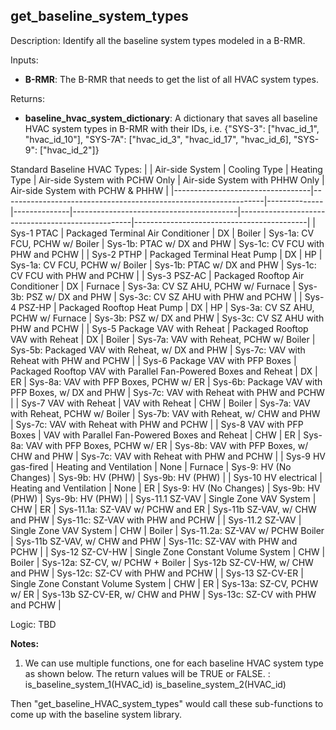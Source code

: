 
## get_baseline_system_types

Description: Identify all the baseline system types modeled in a B-RMR.

Inputs:  
- **B-RMR**: The B-RMR that needs to get the list of all HVAC system types.

Returns: 
- **baseline_hvac_system_dictionary**: A dictionary that saves all baseline HVAC system types in B-RMR with their IDs, i.e. {"SYS-3": ["hvac_id_1", "hvac_id_10"], "SYS-7A": ["hvac_id_3", "hvac_id_17", "hvac_id_6], "SYS-9": ["hvac_id_2"]}

Standard Baseline HVAC Types:
|                                  | Air-side System                                                 | Cooling Type | Heating Type | Air-side System with PCHW Only          | Air-side System with PHHW Only                    | Air-side System with PCHW & PHHW          |
|----------------------------------|-----------------------------------------------------------------|--------------|--------------|-----------------------------------------|---------------------------------------------------|-------------------------------------------|
| Sys-1 PTAC                       | Packaged Terminal Air Conditioner                               | DX           | Boiler       | Sys-1a: CV FCU, PCHW w/ Boiler          | Sys-1b: PTAC w/ DX and PHW                        | Sys-1c: CV FCU with PHW and PCHW          |
| Sys-2 PTHP                       | Packaged Terminal Heat Pump                                     | DX           | HP           | Sys-1a: CV FCU, PCHW w/ Boiler          | Sys-1b: PTAC w/ DX and PHW                        | Sys-1c: CV FCU with PHW and PCHW          |
| Sys-3 PSZ-AC                     | Packaged Rooftop Air Conditioner                                | DX           | Furnace      | Sys-3a: CV SZ AHU, PCHW w/ Furnace      | Sys-3b: PSZ w/ DX and PHW                         | Sys-3c: CV SZ AHU with PHW and PCHW       |
| Sys-4 PSZ-HP                     | Packaged Rooftop Heat Pump                                      | DX           | HP           | Sys-3a: CV SZ AHU, PCHW w/ Furnace      | Sys-3b: PSZ w/ DX and PHW                         | Sys-3c: CV SZ AHU with PHW and PCHW       |
| Sys-5 Package VAV with Reheat    | Packaged Rooftop VAV with Reheat                                | DX           | Boiler       | Sys-7a: VAV with Reheat, PCHW w/ Boiler | Sys-5b: Packaged VAV with Reheat, w/ DX and PHW   | Sys-7c: VAV with Reheat with PHW and PCHW |
| Sys-6 Package VAV with PFP Boxes | Packaged Rooftop VAV with Parallel Fan-Powered Boxes and Reheat | DX           | ER           | Sys-8a: VAV with PFP Boxes, PCHW w/ ER  | Sys-6b: Package VAV with PFP Boxes, w/ DX and PHW | Sys-7c: VAV with Reheat with PHW and PCHW |
| Sys-7 VAV with Reheat            | VAV with Reheat                                                 | CHW          | Boiler       | Sys-7a: VAV with Reheat, PCHW w/ Boiler | Sys-7b: VAV with Reheat, w/ CHW and PHW           | Sys-7c: VAV with Reheat with PHW and PCHW |
| Sys-8 VAV with PFP Boxes         | VAV with Parallel Fan-Powered Boxes and Reheat                  | CHW          | ER           | Sys-8a: VAV with PFP Boxes, PCHW w/ ER  | Sys-8b: VAV with PFP Boxes, w/ CHW and PHW        | Sys-7c: VAV with Reheat with PHW and PCHW |
| Sys-9 HV gas-fired               | Heating and Ventilation                                         | None         | Furnace      | Sys-9: HV (No Changes)                  | Sys-9b: HV (PHW)                                  | Sys-9b: HV (PHW)                          |
| Sys-10 HV electrical             | Heating and Ventilation                                         | None         | ER           | Sys-9: HV (No Changes)                  | Sys-9b: HV (PHW)                                  | Sys-9b: HV (PHW)                          |
| Sys-11.1 SZ-VAV                    | Single Zone VAV System                                          | CHW          | ER | Sys-11.1a: SZ-VAV w/ PCHW and ER    | Sys-11b SZ-VAV, w/ CHW and PHW                    | Sys-11c: SZ-VAV with PHW and PCHW         |
| Sys-11.2 SZ-VAV                    | Single Zone VAV System                                          | CHW          | Boiler | Sys-11.2a: SZ-VAV w/ PCHW Boiler    | Sys-11b SZ-VAV, w/ CHW and PHW                    | Sys-11c: SZ-VAV with PHW and PCHW         |
| Sys-12 SZ-CV-HW                  | Single Zone Constant Volume System                              | CHW          | Boiler       | Sys-12a: SZ-CV, w/ PCHW + Boiler        | Sys-12b SZ-CV-HW, w/ CHW and PHW                  | Sys-12c: SZ-CV with PHW and PCHW          |
| Sys-13 SZ-CV-ER                  | Single Zone Constant Volume System                              | CHW          | ER           | Sys-13a: SZ-CV, PCHW w/ ER              | Sys-13b SZ-CV-ER, w/ CHW and PHW                  | Sys-13c: SZ-CV with PHW and PCHW          |


Logic: TBD  

**Notes:**
1. We can use multiple functions, one for each baseline HVAC system type as shown below. The return values will be TRUE or FALSE. :
is_baseline_system_1(HVAC_id)
is_baseline_system_2(HVAC_id)

Then "get_baseline_HVAC_system_types" would call these sub-functions to come up with the baseline system library.
